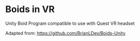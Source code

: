 # Boids in VR
 Unity Boid Program compatible to use with Quest VR headset

Adapted from: https://github.com/BrianLDev/Boids-Unity
